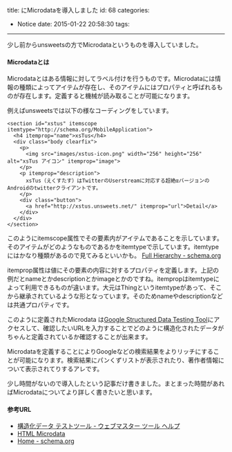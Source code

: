 title: <unsweets/>にMicrodataを導入しました
id: 68
categories:
  - Notice
date: 2015-01-22 20:58:30
tags:
---
少し前からunsweetsの方でMicrodataというものを導入していました。

<!--more-->

#### Microdataとは

Microdataとはある情報に対してラベル付けを行うものです。Microdataには情報の種類によってアイテムが存在し、そのアイテムにはプロパティと呼ばれるものが存在します。定義すると機械が読み取ることが可能になります。

例えばunsweetsでは以下の様なコーディングをしています。

```
<section id="xstus" itemscope itemtype="http://schema.org/MobileApplication">
  <h4 itemprop="name">xsTus</h4>
  <div class="body clearfix">
    <p>
      <img src="images/xstus-icon.png" width="256" height="256" alt="xsTus アイコン" itemprop="image">
    </p>
    <p itemprop="description">
      xsTus（えくすたす）はTwitterのUserstreamに対応する超絶αバージョンのAndroidのtwitterクライアントです。
    </p>
    <div class="button">
      <a href="http://xstus.unsweets.net/" itemprop="url">Detail</a>
    </div>
  </div>
</section>
```


このようにitemscope属性でその要素内がアイテムであることを示しています。そのアイテムがどのようなものであるかをitemtypeで示しています。itemtypeにはかなり種類があるので見てみるといいかも。 [Full Hierarchy - schema.org](http://schema.org/docs/full.html)

itemprop属性は値にその要素の内容に対するプロパティを定義します。上記の例だとnameとかdescriptionとかimageとかのですね。itempropはitemtypeによって利用できるものが違います。大元はThingというitemtypeがあって、そこから継承されているような形となっています。そのためnameやdescriptionなどは共通プロパティです。

このように定義されたMicrodata は[Google Structured Data Testing Tool](https://www.google.com/webmasters/tools/richsnippets)にアクセスして、確認したいURLを入力することでどのように構造化されたデータがちゃんと定義されているか確認することが出来ます。

Microdataを定義することによりGoogleなどの検索結果をよりリッチにすることが可能になります。検索結果にパンくずリストが表示されたり、著作者情報について表示されてりするアレです。

少し時間がないので導入したという記事だけ書きました。まとまった時間があればMicrodataについてより詳しく書きたいと思います。

#### 参考URL

*   [構造化データ テストツール - ウェブマスター ツール ヘルプ](https://support.google.com/webmasters/answer/173839?hl=ja)
*   [HTML Microdata](http://www.w3.org/TR/microdata/)
*   [Home - schema.org](http://schema.org/)